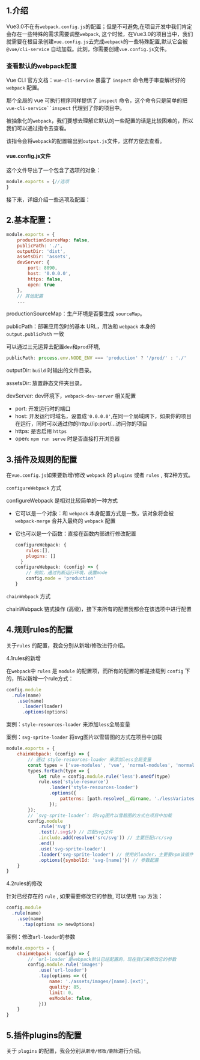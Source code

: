 ## 1.介绍

Vue3.0不在有`webpack.config.js`的配置；但是不可避免,在项目开发中我们肯定会存在一些特殊的需求需要调整`webpack`, 这个时候，在Vue3.0的项目当中，我们就需要在根目录创建`vue.config.js`去完成`webpack`的一些特殊配置,默认它会被 `@vue/cli-service` 自动加载。此刻，你需要创建`vue.config.js`文件。

### 查看默认的webpack配置

Vue CLI 官方文档：`vue-cli-service` 暴露了 `inspect` 命令用于审查解析好的 `webpack` 配置。

那个全局的 vue 可执行程序同样提供了 `inspect` 命令，这个命令只是简单的把 `vue-cli-service``inspect` 代理到了你的项目中。

被抽象化的`webpack`，我们要想去理解它默认的一些配置的话是比较困难的，所以我们可以通过指令去查看。

该指令会将`webpack`的配置输出到`output.js`文件，这样方便去查看。

#### **vue.config.js文件**

这个文件导出了一个包含了选项的对象：

```js
module.exports = {//选项
}
```

接下来，详细介绍一些选项及配置：

## 2.基本配置：

```js
module.exports = {
    productionSourceMap: false,
    publicPath: './',
    outputDir: 'dist',
    assetsDir: 'assets',
    devServer: {
        port: 8090,
        host: '0.0.0.0',
        https: false,
        open: true
    },
    // 其他配置
    ...
```

productionSourceMap：生产环境是否要生成 `sourceMap`。

publicPath：部署应用包时的基本 URL，用法和 `webpack` 本身的 `output.publicPath` 一致

可以通过三元运算去配置`dev`和`prod`环境, 

```js
publicPath: process.env.NODE_ENV === 'production' ? '/prod/' : './'
```

outputDir: `build` 时输出的文件目录。

assetsDir: 放置静态文件夹目录。

devServer: dev环境下，`webpack-dev-server` 相关配置

- port: 开发运行时的端口
- host: 开发运行时域名，设置成`'0.0.0.0'`,在同一个局域网下，如果你的项目在运行，同时可以通过你的http://ip:port/...访问你的项目
- https: 是否启用 `https`
- open: `npm run serve` 时是否直接打开浏览器

## 3.插件及规则的配置

在`vue.config.js`如果要新增/修改 `webpack` 的 `plugins` 或者 `rules` , 有2种方式。

`configureWebpack` 方式

configureWebpack 是相对比较简单的一种方式

- 它可以是一个对象：和 `webpack` 本身配置方式是一致，该对象将会被 `webpack-merge` 合并入最终的 `webpack` 配置

- 它也可以是一个函数：直接在函数内部进行修改配置

  ```js
  configureWebpack: {
      rules:[],
      plugins: []
    }
  configureWebpack: (config) => {
      // 例如，通过判断运行环境，设置mode
      config.mode = 'production'
  } 
  ```

`chainWebpack` 方式

chainWebpack 链式操作 (高级)，接下来所有的配置我都会在该选项中进行配置

## 4.规则rules的配置

关于`rules` 的配置，我会分别从新增/修改进行介绍。

4.1rules的新增

在`webpack`中 `rules` 是 `module` 的配置项，而所有的配置的都是挂载到 `config` 下的，所以新增一个rule方式：

```js
config.module
  .rule(name)
    .use(name)
      .loader(loader)
      .options(options)
```

案例：`style-resources-loader` 来添加`less`全局变量

案例：`svg-sprite-loader` 将svg图片以雪碧图的方式在项目中加载

```js
module.exports = {
    chainWebpack: (config) => {
        // 通过 style-resources-loader 来添加less全局变量
        const types = ['vue-modules', 'vue', 'normal-modules', 'normal'];
        types.forEach(type => {
            let rule = config.module.rule('less').oneOf(type)
            rule.use('style-resource')
                .loader('style-resources-loader')
                .options({
                    patterns: [path.resolve(__dirname, './lessVariates.less')]
                });
        });
        // `svg-sprite-loader`: 将svg图片以雪碧图的方式在项目中加载
        config.module
            .rule('svg')
            .test(/.svg$/) // 匹配svg文件
            .include.add(resolve('src/svg')) // 主要匹配src/svg
            .end() 
            .use('svg-sprite-loader')
            .loader('svg-sprite-loader') // 使用的loader，主要要npm该插件
            .options({symbolId: 'svg-[name]'}) // 参数配置
    }
}
```

4.2rules的修改

针对已经存在的 `rule` , 如果需要修改它的参数, 可以使用 `tap` 方法：

```js
config.module
  .rule(name)
    .use(name)
      .tap(options => newOptions)
```

案例：修改`url-loader`的参数

```js
module.exports = {
    chainWebpack: (config) => {
        // `url-loader`是webpack默认已经配置的，现在我们来修改它的参数
        config.module.rule('images')
            .use('url-loader')
            .tap(options => ({
                name: './assets/images/[name].[ext]',
                quality: 85,
                limit: 0,
                esModule: false,
            }))
    }
}
```

## 5.插件plugins的配置

关于 `plugins` 的配置，我会分别从`新增/修改/删除`进行介绍。